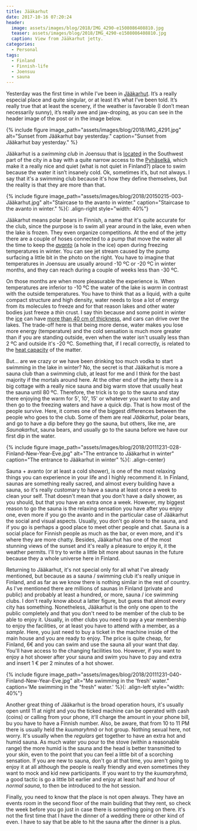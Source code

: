 ```yaml
---
title: Jääkarhut
date: 2017-10-16 07:20:24
header:
  image: assets/images/blog/2018/IMG_4290-e1508086408810.jpg
  teaser: assets/images/blog/2018/IMG_4290-e1508086408810.jpg
  caption: View from Jääkarhut jetty. 
categories:
  - Personal
tags:
  - Finland
  - Finnish-life
  - Joensuu
  - sauna
---
```

Yesterday was the first time in while I’ve been in [Jääkarhut](http://www.joensuunjaakarhut.fi/fi/etusivu/). It’s a really especial place and quite singular, or at least it’s what I’ve been told. It’s really true that at least the scenery, if the weather is favorable (I don’t mean necessarily sunny), it’s really awe and jaw-droping, as you can see in the header image of the post or in the image below.

{% include figure image_path="assets/images/blog/2018/IMG_4291.jpg" alt="Sunset from Jääkarhut bay yesterday." caption="Sunset from Jääkarhut bay yesterday." %}

Jääkarhut is a *swimming club* in Joensuu that is [located](https://www.google.fi/maps/place/Joensuun+J%C3%A4%C3%A4karhut+ry/@62.5797329,29.7637943,14.97z/data=!4m5!3m4!1s0x0:0xa32089923303b540!8m2!3d62.5808783!4d29.7652566?hl=en) in the Southwest part of the city in a bay with a quite narrow access to the [Pyhäselkä](https://en.wikipedia.org/wiki/Lake_Pyhäselkä), which make it a really nice and quiet (what is not quiet in Finland?) place to swim because the water it isn’t insanely cold. Ok, sometimes it’s, but not always. I say that it's a swimming club because it's how they define themselves, but the reality is that they are more than that.

{% include figure image_path="assets/images/blog/2018/20150215-003-Jääkarhut.jpg" alt="Staircase to the avanto in winter." caption="Staircase to the avanto in winter." %}{: .align-right style="width: 40%"}


Jääkarhut means polar bears in Finnish, a name that it's quite accurate for the club, since the purpose is to swim all year around in the lake, even when the lake is frozen. They even organize competitions. At the end of the jetty there are a couple of hoses connected to a pump that move the water all the time to keep the *[avanto](https://fi.wikipedia.org/wiki/Avanto)* (a hole in the ice) open during freezing temperatures in winter. You can see jet stream caused by the pump surfacing a little bit in the photo on the right. You have to imagine that temperatures in Joensuu are usually around -10 ºC or -20 ºC in winter months, and they can reach during a couple of weeks less than -30 ºC.

On those months are when more pleasurable the experience is. When temperatures are inferior to -10 ºC the water of the lake is *warm* in contrast with the outside temperatures. You have to think that as a liquid, with a quite compact structure and high density, water needs to lose a lot of energy from its molecules to freeze and for that reason lakes and other water bodies just freeze a *thin* crust. I say thin because and some point in winter the [ice](http://finlandnaturally.com/seasons/winter/finlands-frozen-lakes/) can have [more than 40 cm of thickness](https://en.wikipedia.org/wiki/Ice_road#Finland), and cars can drive over the lakes. The trade-off here is that being more dense, water makes you lose more energy (temperature) and the cold sensation is much more greater than if you are standing outside, even when the water isn't usually less than 2 ºC and outside it's -20 ºC. Something that, if I recall correctly, is related to the [heat capacity](https://en.wikipedia.org/wiki/Heat_capacity) of the matter.

But… are we crazy or we have been drinking too much vodka to start swimming in the lake in winter? No, the secret is that Jääkarhut is more a sauna club than a swimming club, at least for me and I think for the bast majority if the mortals around here. At the other end of the jetty there is a big cottage with a really nice sauna and big warm stove that usually heat the sauna until 80 ºC. Therefore, the trick is to go to the sauna and stay there enjoying the warm for 5', 10', 15' or whatever you want to stay and then go to the freezing waters and have a quick dip. That is how most of the people survive. Here, it comes one of the biggest differences between the people who goes to the club. Some of them are real *Jääkarhut*, polar bears, and go to have a dip before they go the sauna, but others, like me, are *Saunakarhut*, sauna bears, and usually go to the sauna before we have our first dip in the water.

{% include figure image_path="assets/images/blog/2018/20111231-028-Finland-New-Year-Eve.jpg" alt="The entrance to Jääkarhut in winter" caption="The entrance to Jääkarhut in winter" %}{: .align-center}

Sauna + avanto (or at least a cold shower), is one of the most relaxing things you can experience in your life and I highly recommend it. In Finland, saunas are something really sacred, and almost every building have a sauna, so it's really customary to have a sauna at least once a week to clean your self. That doesn't mean that you don't have a daily shower, as you should, but that you have an extra once a week. However, my biggest reason to go the sauna is the relaxing sensation you have after you enjoy one, even more if you go the avanto and in the particular case of Jääkarhut the social and visual aspects. Usually, you don't go alone to the sauna, and if you go is perhaps a good place to meet other people and chat. Sauna is a social place for Finnish people as much as the bar, or even more, and it's where they are more chatty. Besides, Jääkarhut has one of the most stunning views of the sunset and it's really a pleasure to enjoy it, it the weather permits. I'll try to write a little bit more about saunas in the future because they a whole universe here in Finland.

Returning to Jääkarhut, it's not special only for all what I've already mentioned, but because as a sauna / swimming club it's really unique in Finland, and as far as we know there is nothing similar in the rest of country. As I've mentioned there are millions of saunas in Finland (private and public) and probably at least a hundred, or more, sauna / ice swimming clubs. I don't really know about a latter figure, but guess that almost every city has something. Nonetheless, Jääkarhut is the only one open to the public completely and that you don't need to be member of the club to be able to enjoy it. Usually, in other clubs you need to pay a year membership to enjoy the facilities, or at least you have to attend with a member, as a _sample_. Here, you just need to buy a ticket in the machine inside of the main house and you are ready to enjoy. The price is quite cheap, for Finland, 6€ and you can swim and use the sauna all your want that day. You'll  have access to the changing facilities too.  However, if you want to enjoy a hot shower after your sauna and swim you have to pay and extra and insert 1 € per 2 minutes of a hot shower.

{% include figure image_path="assets/images/blog/2018/20111231-040-Finland-New-Year-Eve.jpg" alt="Me swimming in the 'fresh' water." caption='Me swimming in the "fresh" water.' %}{: .align-left style="width: 40%"}

Another great thing of Jääkarhut is the broad operation hours, it's usually open until 11 at night and you the ticked machine can be operated with cash (coins) or calling from your phone, it'll charge the amount in your phone bill, bu you have to have a Finnish number. Also, be aware, that from 10 to 11 PM there is usually held the _kuumaryhmä_ or hot group. Nothing sexual here, not worry. It's usually when the _regulars_ get together to have an extra hot and humid sauna. As much water you pour to the stove (within a reasonable range) the more humid is the sauna and the head is better transmitted to your skin, even to the point that you can feel a little bit of a scorching sensation. If you are new to sauna, don't go at that time, you aren't going to enjoy it at all although the people is really friendly and even sometimes they want to mock and kid new participants. If you want to try the _kuumaryhmä_, a good tactic is go a little bit earlier and enjoy at least half and hour of _normal sauna_, to then be introduced to the hot session.

Finally, you need to know that the place is not open always. They have an events room in the second floor of the main building that they rent, so check the week before you go just in case there is something going on there. it's not the first time that I have the dinner of a wedding there or other kind of even. I have to say that be able to hit the sauna after the dinner is a plus.

